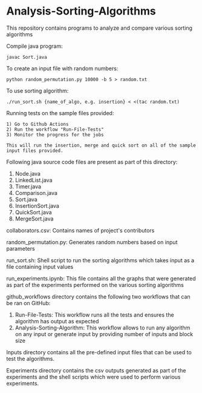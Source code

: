 # Analysis-Sorting-Algorithms
This repository contains programs to analyze and compare various sorting algorithms

Compile java program:
```
javac Sort.java
```

To create an input file with random numbers:
```
python random_permutation.py 10000 -b 5 > random.txt
```

To use sorting algorithm:
```
./run_sort.sh {name_of_algo, e.g. insertion} < <(tac random.txt)
```

Running tests on the sample files provided:
```
1) Go to Github Actions
2) Run the workflow "Run-File-Tests"
3) Monitor the progress for the jobs 

This will run the insertion, merge and quick sort on all of the sample input files provided.
```

Following java source code files are present as part of this directory:
1. Node.java
2. LinkedList.java
3. Timer.java
4. Comparison.java
5. Sort.java
6. InsertionSort.java
7. QuickSort.java
8. MergeSort.java

collaborators.csv: Contains names of project's contributors

random_permutation.py: Generates random numbers based on input parameters

run_sort.sh: Shell script to run the sorting algorithms which takes input as a file containing input values

run_experiments.ipynb: This file contains all the graphs that were generated as part of the experiments performed on the various sorting algorithms

github_workflows directory contains the following two workflows that can be ran on GitHub:

1. Run-File-Tests: This workflow runs all the tests and ensures the algorithm has output as expected
2. Analysis-Sorting-Algorithm: This workflow allows to run any algorithm on any input or generate input by providing number of inputs and block size

Inputs directory contains all the pre-defined input files that can be used to test the algorithms.

Experiments directory contains the csv outputs generated as part of the experiments and the shell scripts which were used to perform various experiments.